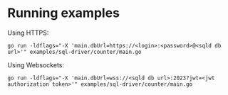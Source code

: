 # Running examples

Using HTTPS:
```console
go run -ldflags="-X 'main.dbUrl=https://<login>:<password>@<sqld db url>'" examples/sql-driver/counter/main.go
```

Using Websockets:
```console
go run -ldflags="-X 'main.dbUrl=wss://<sqld db url>:2023?jwt=<jwt authorization token>'" examples/sql-driver/counter/main.go
```
